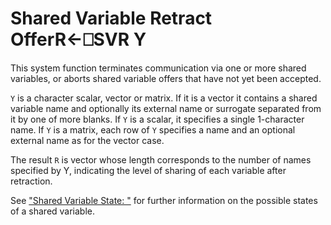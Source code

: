 




<h1 class="heading"><span class="name">Shared Variable Retract Offer</span><span class="command">R←⎕SVR Y</span></h1>

This system function terminates communication via one or more shared variables, or aborts shared variable offers that have not yet been accepted.


`Y` is a character scalar, vector or matrix.  If it is a vector it contains a shared variable name and optionally its external name or surrogate separated from it by one of more blanks.  If `Y` is a scalar, it specifies a single 1-character name.  If `Y` is a matrix, each row of `Y` specifies a name and an optional external name as for the vector case.


The result `R` is vector whose length corresponds to the number of names specified by Y, indicating the level of sharing of each variable after retraction.


See ["Shared Variable State: "](svs.md) for further information on the possible states of a shared variable.



